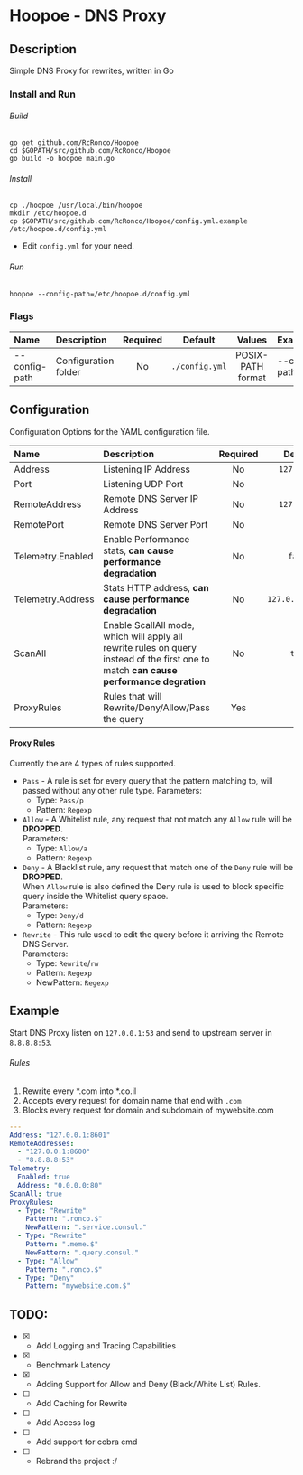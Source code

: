 # Hoopoe - DNS Proxy
## Description
Simple DNS Proxy for rewrites, written in Go

### Install and Run
###### Build

```shell
go get github.com/RcRonco/Hoopoe
cd $GOPATH/src/github.com/RcRonco/Hoopoe
go build -o hoopoe main.go
```

###### Install

```shell
cp ./hoopoe /usr/local/bin/hoopoe
mkdir /etc/hoopoe.d
cp $GOPATH/src/github.com/RcRonco/Hoopoe/config.yml.example /etc/hoopoe.d/config.yml
```
* Edit ```config.yml``` for your need.

###### Run
```shell
hoopoe --config-path=/etc/hoopoe.d/config.yml
```

### Flags
| Name    | Description    | Required    | Default    | Values | Examples |
|:--|:--|:-:|:-:|:-:|:--|
| --config-path | Configuration folder | No | ```./config.yml``` | POSIX-PATH format | --config-path=/etc/hoopoe.d/config.yml |
  
## Configuration
Configuration Options for the YAML configuration file.

| Name    | Description    | Required    | Default    | Values | Examples |
|:--|:--|:-:|:-:|:-:|:--|
| Address | Listening IP Address | No | ```127.0.0.1``` | IP Address | 192.168.1.5 |
| Port | Listening UDP Port | No | ```53``` | 1-65535 | 12021 |
| RemoteAddress | Remote DNS Server IP Address | No | ```127.0.0.1``` | IP Address | 8.8.8.8 |
| RemotePort | Remote DNS Server Port | No | ```53``` | 1-65535 | 8600 |
| Telemetry.Enabled | Enable Performance stats, **can cause performance degradation** | No | ```false``` | ```true/false```| ``` true``` |
| Telemetry.Address | Stats HTTP address, **can cause performance degradation** | No | ```127.0.0.1:8080``` | IP Address and Port | ``` 0.0.0.0:80``` |
| ScanAll | Enable ScallAll mode, which will apply all rewrite rules on query instead of the first one to match **can cause performance degration** | No | ```true``` | ```true/false```| ``` false``` | 
| ProxyRules | Rules that will Rewrite/Deny/Allow/Pass the query  | Yes | - | ```[]{Type, Pattern, NewPattern}``` | Check the example below |

#### Proxy Rules
Currently the are 4 types of rules supported.
* ```Pass``` - A rule is set for every query that the pattern matching to, will passed without any other rule type.
  Parameters:    
    * Type: ```Pass/p```   
    * Pattern: ```Regexp```     
* ```Allow``` - A Whitelist rule, any request that not match any ```Allow``` rule will be **DROPPED**.    
  Parameters:   
    * Type: ```Allow/a```    
    * Pattern: ```Regexp```   
* ```Deny``` - A Blacklist rule, any request that match one of the ```Deny``` rule will be **DROPPED**.   
    When ```Allow``` rule is also defined the Deny rule is used to block specific query inside the Whitelist query space.    
  Parameters:
    * Type: ```Deny/d```    
    * Pattern: ```Regexp```   
* ```Rewrite``` - This rule used to edit the query before it arriving the Remote DNS Server.    
  Parameters:   
    * Type: ```Rewrite```/```rw```    
    * Pattern: ```Regexp```   
    * NewPattern: ```Regexp```   
      
## Example
Start DNS Proxy listen on ```127.0.0.1:53``` and send to upstream server in ```8.8.8.8:53```.

###### Rules
1. Rewrite every *.com into *.co.il
2. Accepts every request for domain name that end with ```.com```
3. Blocks every request for domain and subdomain of mywebsite.com

```yaml
---
Address: "127.0.0.1:8601"
RemoteAddresses:
  - "127.0.0.1:8600"
  - "8.8.8.8:53"
Telemetry:
  Enabled: true
  Address: "0.0.0.0:80"
ScanAll: true
ProxyRules:
  - Type: "Rewrite"
    Pattern: ".ronco.$"
    NewPattern: ".service.consul."
  - Type: "Rewrite"
    Pattern: ".meme.$"
    NewPattern: ".query.consul."
  - Type: "Allow"
    Pattern: ".ronco.$"
  - Type: "Deny"
    Pattern: "mywebsite.com.$"
```

## TODO:
* [x] - Add Logging and Tracing Capabilities  
* [x] - Benchmark Latency
* [x] - Adding Support for Allow and Deny (Black/White List) Rules.
* [ ] - Add Caching for Rewrite
* [ ] - Add Access log
* [ ] - Add support for cobra cmd
* [ ] - Rebrand the project :/
